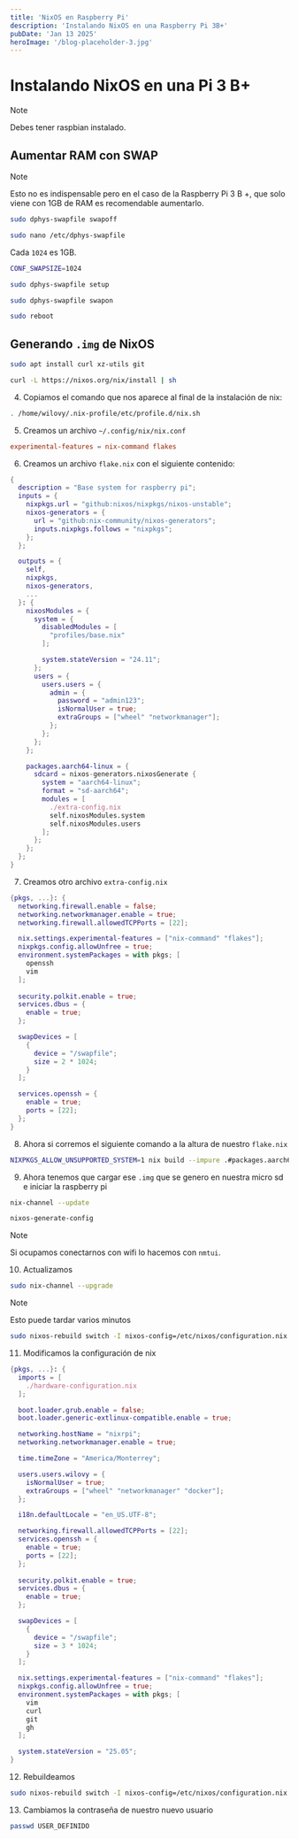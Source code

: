 ```yaml
---
title: 'NixOS en Raspberry Pi'
description: 'Instalando NixOS en una Raspberry Pi 3B+'
pubDate: 'Jan 13 2025'
heroImage: '/blog-placeholder-3.jpg'
---
```


# Instalando NixOS en una Pi 3 B+

> [!NOTE]
> Debes tener raspbian instalado.

## Aumentar RAM con SWAP

> [!NOTE]
> Esto no es indispensable pero en el caso de la Raspberry Pi 3 B +, que solo viene con 1GB de RAM es recomendable aumentarlo.

```bash
sudo dphys-swapfile swapoff
```

```bash
sudo nano /etc/dphys-swapfile
```

Cada `1024` es 1GB.

```bash
CONF_SWAPSIZE=1024
```

```bash
sudo dphys-swapfile setup
```

```bash
sudo dphys-swapfile swapon
```

```bash
sudo reboot
```

## Generando `.img` de NixOS

```bash
sudo apt install curl xz-utils git
```

```bash
curl -L https://nixos.org/nix/install | sh
```

4. Copiamos el comando que nos aparece al final de la instalación de nix:

```bash
. /home/wilovy/.nix-profile/etc/profile.d/nix.sh
```

5. Creamos un archivo `~/.config/nix/nix.conf`

```conf
experimental-features = nix-command flakes
```

6. Creamos un archivo `flake.nix` con el siguiente contenido:

```nix
{
  description = "Base system for raspberry pi";
  inputs = {
    nixpkgs.url = "github:nixos/nixpkgs/nixos-unstable";
    nixos-generators = {
      url = "github:nix-community/nixos-generators";
      inputs.nixpkgs.follows = "nixpkgs";
    };
  };

  outputs = {
    self,
    nixpkgs,
    nixos-generators,
    ...
  }: {
    nixosModules = {
      system = {
        disabledModules = [
          "profiles/base.nix"
        ];

        system.stateVersion = "24.11";
      };
      users = {
        users.users = {
          admin = {
            password = "admin123";
            isNormalUser = true;
            extraGroups = ["wheel" "networkmanager"];
          };
        };
      };
    };

    packages.aarch64-linux = {
      sdcard = nixos-generators.nixosGenerate {
        system = "aarch64-linux";
        format = "sd-aarch64";
        modules = [
          ./extra-config.nix
          self.nixosModules.system
          self.nixosModules.users
        ];
      };
    };
  };
}
```

7. Creamos otro archivo `extra-config.nix`

```nix
{pkgs, ...}: {
  networking.firewall.enable = false;
  networking.networkmanager.enable = true;
  networking.firewall.allowedTCPPorts = [22];

  nix.settings.experimental-features = ["nix-command" "flakes"];
  nixpkgs.config.allowUnfree = true;
  environment.systemPackages = with pkgs; [
    openssh
    vim
  ];
  
  security.polkit.enable = true;
  services.dbus = {
    enable = true;
  };

  swapDevices = [
    {
      device = "/swapfile";
      size = 2 * 1024;
    }
  ];

  services.openssh = {
    enable = true;
    ports = [22];
  };
}
```

8. Ahora si corremos el siguiente comando a la altura de nuestro `flake.nix`

```bash
NIXPKGS_ALLOW_UNSUPPORTED_SYSTEM=1 nix build --impure .#packages.aarch64-linux.sdcard
```

9. Ahora tenemos que cargar ese `.img` que se genero en nuestra micro sd e iniciar la raspberry pi

```bash
nix-channel --update
```

```bash
nixos-generate-config
```

> [!NOTE]
> Si ocupamos conectarnos con wifi lo hacemos con `nmtui`.

10. Actualizamos

```bash
sudo nix-channel --upgrade
```

> [!NOTE]
> Esto puede tardar varios minutos

```bash
sudo nixos-rebuild switch -I nixos-config=/etc/nixos/configuration.nix
```

11. Modificamos la configuración de nix

```nix
{pkgs, ...}: {
  imports = [
    ./hardware-configuration.nix
  ];

  boot.loader.grub.enable = false;
  boot.loader.generic-extlinux-compatible.enable = true;

  networking.hostName = "nixrpi";
  networking.networkmanager.enable = true;

  time.timeZone = "America/Monterrey";

  users.users.wilovy = {
    isNormalUser = true;
    extraGroups = ["wheel" "networkmanager" "docker"];
  };

  i18n.defaultLocale = "en_US.UTF-8";

  networking.firewall.allowedTCPPorts = [22];
  services.openssh = {
    enable = true;
    ports = [22];
  };
  
  security.polkit.enable = true;
  services.dbus = {
    enable = true;
  };

  swapDevices = [
    {
      device = "/swapfile";
      size = 3 * 1024;
    }
  ];

  nix.settings.experimental-features = ["nix-command" "flakes"];
  nixpkgs.config.allowUnfree = true;
  environment.systemPackages = with pkgs; [
    vim
    curl
    git
    gh
  ];

  system.stateVersion = "25.05";
}
```

12. Rebuildeamos

```bash
sudo nixos-rebuild switch -I nixos-config=/etc/nixos/configuration.nix
```

13. Cambiamos la contraseña de nuestro nuevo usuario

```bash
passwd USER_DEFINIDO
```
